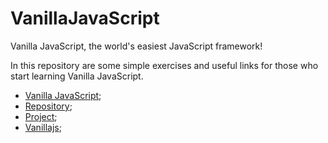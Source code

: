 # VanillaJavaScript

Vanilla JavaScript, the world's easiest JavaScript framework!

In this repository are some simple exercises and useful links for those who start learning Vanilla JavaScript.

- [Vanilla JavaScript](https://201flaviosilva.github.io/VanillaJavaScript/);
- [Repository](https://github.com/201flaviosilva/VanillaJavaScript);
- [Project](https://github.com/201flaviosilva/VanillaJavaScript/projects);
- [Vanillajs](http://vanilla-js.com/);
